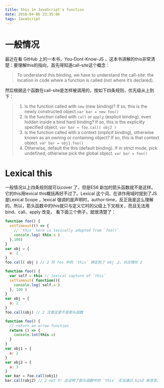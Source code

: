 ```yaml
---
title: this in JavaScript's function
date: 2018-04-06 23:35:06
tags: JavaScript
---
```


# 一般情况

最近在看 GitHub 上的一本书，You-Dont-Know-JS ，这本书讲解的this非常清楚：要理解this的指向，首先得知道call-site这个概念：
> To understand this binding, we have to understand the call-site: the location in code where a function is called (not where it’s declared).

然后根据这个函数在call-site是怎样被调用的，按如下四条规则，优先级从上到下：

> 1. Is the function called with `new` (new binding)? If so, this is the newly constructed object.`var bar = new foo()`
> 2. Is the function called with `call` or `apply` (explicit binding), even hidden inside a bind hard binding? If so, this is the explicitly specified object.
> `var bar = foo.call( obj2 )`
> 3. Is the function called with a context (implicit binding), otherwise known as an owning or containing object? If so, this is that context object.
> `var bar = obj1.foo()`
> 4. Otherwise, default the this (default binding). If in strict mode, pick undefined, otherwise pick the global object.
> `var bar = foo()`

# Lexical this

一般情况以上四条规则就可以cover 了，但是ES6 新加的箭头函数就不是这样。它的this用lexical this概括再好不过了。Lexical 这个词，在讲作用域时提到了JS 是Lexical Scope ，lexical 强调的是声明时，author-time，反正我是这么理解的。所以，箭头函数中的this就只与定义它时的父级上下文相关，而且无法用bind、call、apply 改变。 看下面三个例子，就很清楚了：

```JavaScript
function foo() {
  setTimeout(() => {
    // `this` here is lexically adopted from `foo()`
    console.log( this.a )
  },100)
}
var obj = {
  a: 2
}
foo.call( obj ) // 2 将 foo 中的 `this` 绑定到了 obj 上，对应情形 2
```

```JavaScript
function foo() {
  var self = this // lexical capture of `this`
  setTimeout( function(){
    console.log( self.a )
  }, 100 )
}
var obj = {
  a: 2
}
foo.call(obj) // 2 注意这里不是箭头函数
```

```JavaScript
function foo() {
  // return an arrow function
  return () => {
    console.lot(this.a)
  }
}
var obj1 = {
  a: 2
}
var obj2 = {
  a: 3
}
var bar = foo.call(obj1)
bar.call(obj2) // 2 not 3! 这证明了箭头函数中的 `this` 无法通过 bind 来改变。
```